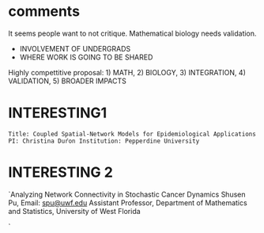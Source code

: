# comments

It seems people want to not critique.
Mathematical biology needs validation.

+ INVOLVEMENT OF UNDERGRADS
+ WHERE WORK IS GOING TO BE SHARED



Highly compettitive proposal: 1) MATH, 2) BIOLOGY, 3) INTEGRATION, 4) VALIDATION, 5) BROADER IMPACTS

# INTERESTING1

`Title: Coupled Spatial-Network Models for Epidemiological Applications
PI: Christina Duŕon
Institution: Pepperdine University
`
# INTERESTING 2

`Analyzing Network Connectivity in Stochastic Cancer Dynamics
Shusen Pu, Email: spu@uwf.edu
Assistant Professor, Department of Mathematics and Statistics, University of West Florida

`

